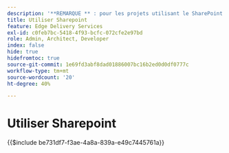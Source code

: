 ```yaml
---
description: '**REMARQUE ** : pour les projets utilisant le SharePoint d’Adobe (&lt;https://adobe.sharepoint.com&gt;), veuillez continuer ici.'
title: Utiliser Sharepoint
feature: Edge Delivery Services
exl-id: c0feb7bc-5418-4f93-bcfc-072cfe2e97bd
role: Admin, Architect, Developer
index: false
hide: true
hidefromtoc: true
source-git-commit: 1e69fd3abf8dad01886007bc16b2ed0d0df0777c
workflow-type: tm+mt
source-wordcount: '20'
ht-degree: 40%

---
```


# Utiliser Sharepoint

{{$include be731df7-f3ae-4a8a-839a-e49c7445761a}}

